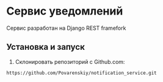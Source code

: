 # Сервис уведомлений

Сервис разработан на Django REST framefork

## Установка и запуск

1. Склонировать репозиторий с Github.com:

````
https://github.com/Povarenskiy/notification_service.git
````


